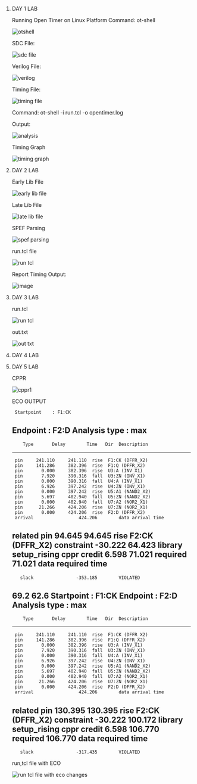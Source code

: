 1. DAY 1 LAB

	Running Open Timer on Linux Platform
	Command: ot-shell  


	![otshell](https://user-images.githubusercontent.com/98871313/152780573-5c0e4059-a758-40d3-a330-a5f7afc27978.PNG)


	SDC File:

	![sdc file](https://user-images.githubusercontent.com/98871313/152781068-a2dd3230-ffda-42aa-9e19-e2f0a6aac685.PNG)



	Verilog File:


	![verilog](https://user-images.githubusercontent.com/98871313/152781185-1a315869-cc48-491e-9643-2354ae65651d.PNG)


	Timing File:


	![timing file](https://user-images.githubusercontent.com/98871313/152781339-1c7fbf6e-1ddd-47c8-a61e-03c57959e613.PNG)


	Command: ot-shell -i run.tcl -o opentimer.log

	Output:

	![analysis](https://user-images.githubusercontent.com/98871313/152782091-95558929-65f2-4c2f-b345-2d91b9eee0e1.PNG)


	Timing Graph

	![timing graph](https://user-images.githubusercontent.com/98871313/152782144-20a3ac7d-dbef-4b53-bfa7-15f2cdae3037.PNG)
	


2. DAY 2 LAB

	Early Lib File
	
	![early lib file](https://user-images.githubusercontent.com/98871313/152783505-7b2039fb-f5d1-4099-9a6c-864d7cdf4682.PNG)
	
	
	Late Lib File
	
	![late lib file](https://user-images.githubusercontent.com/98871313/152783566-5b4860fe-b8ad-4638-9e33-fafe9d9d1673.PNG)
	
	
	SPEF Parsing
	
	![spef parsing](https://user-images.githubusercontent.com/98871313/152783650-49317c77-e9ec-4dbd-8a6a-a88438018d08.PNG)


	run.tcl file
	
	![run tcl](https://user-images.githubusercontent.com/98871313/152783716-a957f35b-38fa-4ea1-b2a7-5cb330c14436.PNG)
	
	
	Report Timing Output:
	
	![image](https://user-images.githubusercontent.com/98871313/152783880-c26302af-62b1-4cf8-ba7a-9200c889b500.png)
	
	
3. DAY 3 LAB 

	run.tcl
	
	
	![run tcl](https://user-images.githubusercontent.com/98871313/152784255-e28ebc36-a4e8-4ce6-8a43-53b810d8b9a4.PNG)
	
	
	out.txt 
	
	
	![out txt](https://user-images.githubusercontent.com/98871313/152784302-5c0ba40a-4ecd-4967-8e3e-d6ff971878c0.PNG)
	

4. DAY 4 LAB


5. DAY 5 LAB


	CPPR
	
	![cppr1](https://user-images.githubusercontent.com/98871313/152784700-0e4e75d2-0868-4334-a854-44ebe0d1d5da.PNG)


	ECO OUTPUT
	
		‌‌‌Startpoint    : F1:CK
	Endpoint      : F2:D
	Analysis type : max
	------------------------------------------------------
	       Type       Delay        Time   Dir  Description
	------------------------------------------------------
		pin     241.110     241.110  rise  F1:CK (DFFR_X2)
		pin     141.286     382.396  rise  F1:Q (DFFR_X2)
		pin       0.000     382.396  rise  U3:A (INV_X1)
		pin       7.920     390.316  fall  U3:ZN (INV_X1)
		pin       0.000     390.316  fall  U4:A (INV_X1)
		pin       6.926     397.242  rise  U4:ZN (INV_X1)
		pin       0.000     397.242  rise  U5:A1 (NAND2_X2)
		pin       5.697     402.940  fall  U5:ZN (NAND2_X2)
		pin       0.000     402.940  fall  U7:A2 (NOR2_X1)
		pin      21.266     424.206  rise  U7:ZN (NOR2_X1)
		pin       0.000     424.206  rise  F2:D (DFFR_X2)
	    arrival                 424.206        data arrival time

	related pin      94.645      94.645  rise  F2:CK (DFFR_X2)
	 constraint     -30.222      64.423        library setup_rising
	cppr credit       6.598      71.021
	   required                  71.021        data required time
	------------------------------------------------------
	      slack                -353.185        VIOLATED
	69.2
	62.6
	Startpoint    : F1:CK
	Endpoint      : F2:D
	Analysis type : max
	------------------------------------------------------
	       Type       Delay        Time   Dir  Description
	------------------------------------------------------
		pin     241.110     241.110  rise  F1:CK (DFFR_X2)
		pin     141.286     382.396  rise  F1:Q (DFFR_X2)
		pin       0.000     382.396  rise  U3:A (INV_X1)
		pin       7.920     390.316  fall  U3:ZN (INV_X1)
		pin       0.000     390.316  fall  U4:A (INV_X1)
		pin       6.926     397.242  rise  U4:ZN (INV_X1)
		pin       0.000     397.242  rise  U5:A1 (NAND2_X2)
		pin       5.697     402.940  fall  U5:ZN (NAND2_X2)
		pin       0.000     402.940  fall  U7:A2 (NOR2_X1)
		pin      21.266     424.206  rise  U7:ZN (NOR2_X1)
		pin       0.000     424.206  rise  F2:D (DFFR_X2)
	    arrival                 424.206        data arrival time

	related pin     130.395     130.395  rise  F2:CK (DFFR_X2)
	 constraint     -30.222     100.172        library setup_rising
	cppr credit       6.598     106.770
	   required                 106.770        data required time
	------------------------------------------------------
	      slack                -317.435        VIOLATED

	

	run,tcl file with ECO
	
	![run tcl file with eco changes](https://user-images.githubusercontent.com/98871313/152784881-b4d2c40f-4ce5-495f-8885-4afe291cd77a.PNG)




